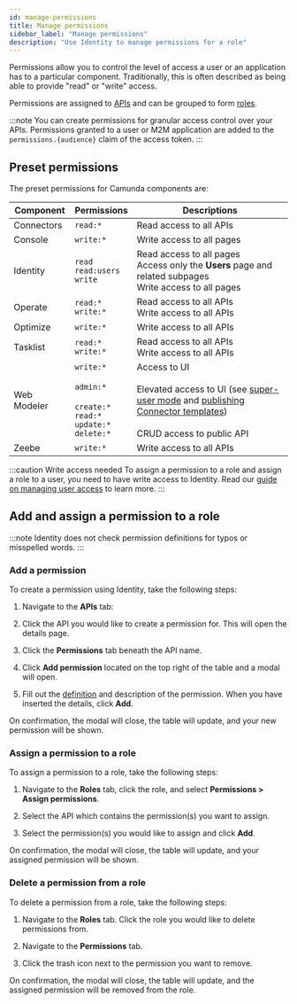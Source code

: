 ```yaml
---
id: manage-permissions
title: Manage permissions
sidebar_label: "Manage permissions"
description: "Use Identity to manage permissions for a role"
---
```


Permissions allow you to control the level of access a user or an application has to a particular component. Traditionally, this is often described as being able to provide "read" or "write" access.

Permissions are assigned to [APIs](/self-managed/identity/user-guide/additional-features/adding-an-api.md) and can be grouped to form
[roles](/self-managed/identity/user-guide/roles/manage-roles.md).

:::note
You can create permissions for granular access control over your APIs. Permissions granted to a user or M2M application are added to the `permissions.{audience}` claim of the access token.
:::

## Preset permissions

The preset permissions for Camunda components are:

| Component   | Permissions                                                                                           | Descriptions                                                                                                                                                                                                                                                                                                               |
| ----------- | ----------------------------------------------------------------------------------------------------- | -------------------------------------------------------------------------------------------------------------------------------------------------------------------------------------------------------------------------------------------------------------------------------------------------------------------------- |
| Connectors  | `read:*`                                                                                              | Read access to all APIs                                                                                                                                                                                                                                                                                                    |
| Console     | `write:*`                                                                                             | Write access to all pages                                                                                                                                                                                                                                                                                                  |
| Identity    | `read` <br/> `read:users` <br/> `write`                                                               | Read access to all pages <br/> Access only the **Users** page and related subpages <br/> Write access to all pages                                                                                                                                                                                                         |
| Operate     | `read:*` <br/> `write:*`                                                                              | Read access to all APIs <br/> Write access to all APIs                                                                                                                                                                                                                                                                     |
| Optimize    | `write:*`                                                                                             | Write access to all APIs                                                                                                                                                                                                                                                                                                   |
| Tasklist    | `read:*` <br/> `write:*`                                                                              | Read access to all APIs <br/> Write access to all APIs                                                                                                                                                                                                                                                                     |
| Web Modeler | `write:*` <br/><br/> `admin:*` <br/><br/> `create:*` <br/> `read:*` <br/> `update:*` <br/> `delete:*` | Access to UI <br/><br/> Elevated access to UI (see [super-user mode](../../../../components/modeler/web-modeler/collaboration.md#super-user-mode) and [publishing Connector templates](../../../../components/connectors/manage-connector-templates.md#publish-a-connector-template)) <br/><br/> CRUD access to public API |
| Zeebe       | `write:*`                                                                                             | Write access to all APIs                                                                                                                                                                                                                                                                                                   |

:::caution Write access needed
To assign a permission to a role and assign a role to a user, you need to have write access to Identity.
Read our [guide on managing user access](/self-managed/identity/user-guide/authorizations/managing-user-access.md) to learn more.
:::

## Add and assign a permission to a role

:::note
Identity does not check permission definitions for typos or misspelled words.
:::

### Add a permission

To create a permission using Identity, take the following steps:

1. Navigate to the **APIs** tab:

2. Click the API you would like to create a permission for. This will open the details page.

3. Click the **Permissions** tab beneath the API name.

4. Click **Add permission** located on the top right of the table and a modal will open.

5. Fill out the [definition](#preset-permissions) and description of the permission. When you have inserted the details, click **Add**.

On confirmation, the modal will close, the table will update, and your new permission will be shown.

### Assign a permission to a role

To assign a permission to a role, take the following steps:

1. Navigate to the **Roles** tab, click the role, and select **Permissions > Assign permissions**.

2. Select the API which contains the permission(s) you want to assign.

3. Select the permission(s) you would like to assign and click **Add**.

On confirmation, the modal will close, the table will update, and your assigned permission will be shown.

### Delete a permission from a role

To delete a permission from a role, take the following steps:

1. Navigate to the **Roles** tab. Click the role you would like to delete permissions from.

2. Navigate to the **Permissions** tab.

3. Click the trash icon next to the permission you want to remove.

On confirmation, the modal will close, the table will update, and the assigned permission will be removed from the role.
